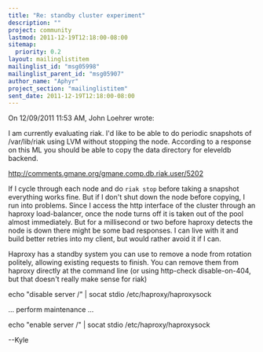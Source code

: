 ```yaml
---
title: "Re: standby cluster experiment"
description: ""
project: community
lastmod: 2011-12-19T12:18:00-08:00
sitemap:
  priority: 0.2
layout: mailinglistitem
mailinglist_id: "msg05998"
mailinglist_parent_id: "msg05907"
author_name: "Aphyr"
project_section: "mailinglistitem"
sent_date: 2011-12-19T12:18:00-08:00
---
```


On 12/09/2011 11:53 AM, John Loehrer wrote:

I am currently evaluating riak. I'd like to be able to do periodic
snapshots of /var/lib/riak using LVM without stopping the node.
According to a response on this ML you should be able to copy the
data directory for eleveldb backend.

http://comments.gmane.org/gmane.comp.db.riak.user/5202


If I cycle through each node and do `riak stop` before taking a
snapshot everything works fine. But if I don't shut down the node
before copying, I run into problems. Since I access the http
interface of the cluster through an haproxy load-balancer, once the
node turns off it is taken out of the pool almost immediately. But
for a millisecond or two before haproxy detects the node is down
there might be some bad responses. I can live with it and build
better retries into my client, but would rather avoid it if I can.


Haproxy has a standby system you can use to remove a node from rotation 
politely, allowing existing requests to finish. You can remove them from 
haproxy directly at the command line (or using http-check 
disable-on-404, but that doesn't really make sense for riak)


echo "disable server /" | socat stdio 
/etc/haproxy/haproxysock


... perform maintenance ...

echo "enable server /" | socat stdio /etc/haproxy/haproxysock

--Kyle

